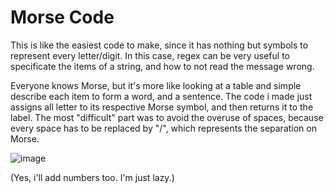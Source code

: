 # Morse Code

This is like the easiest code to make, since it has nothing but symbols to represent every letter/digit. In this case, regex can be very useful to specificate the items of a string, and how to not read the message wrong.

Everyone knows Morse, but it's more like looking at a table and simple describe each item to form a word, and a sentence. The code i made just assigns all letter to its respective Morse symbol, and then returns it to the label. The most "difficult" part was to avoid the overuse of spaces, because every space has to be replaced by "/", which represents the separation on Morse.

![image](https://user-images.githubusercontent.com/61850743/152909980-9c902f9b-88a3-41eb-af71-6fcb41498ce3.png)

(Yes, i'll add numbers too. I'm just lazy.)
